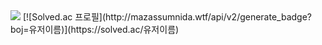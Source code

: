  <img src="https://img.shields.io/badge/Spring-6DB33F?style=flat&logo=Spring&logoColor=white"/>
[![Solved.ac
프로필](http://mazassumnida.wtf/api/v2/generate_badge?boj=유저이름)](https://solved.ac/유저이름)
